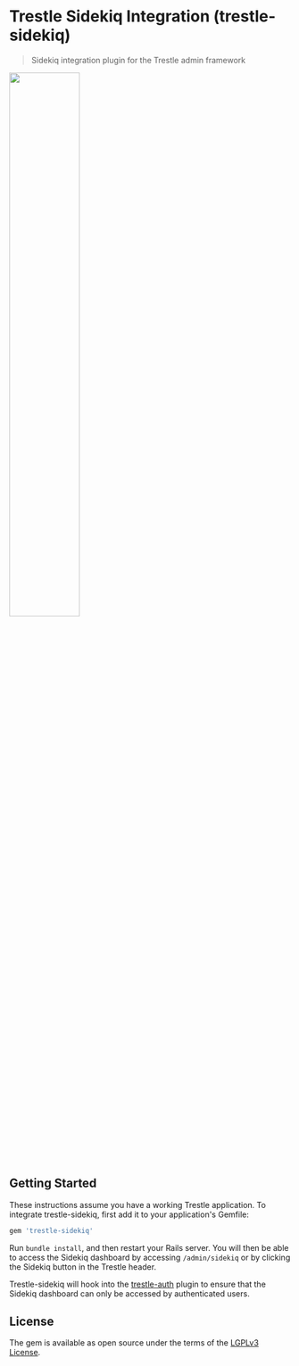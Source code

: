 # Trestle Sidekiq Integration (trestle-sidekiq)

> Sidekiq integration plugin for the Trestle admin framework

<img src="https://trestle.io/images/Trestle-Sidekiq.png" width="50%" />


## Getting Started

These instructions assume you have a working Trestle application. To integrate trestle-sidekiq, first add it to your application's Gemfile:

```ruby
gem 'trestle-sidekiq'
```

Run `bundle install`, and then restart your Rails server. You will then be able to access the Sidekiq dashboard by accessing `/admin/sidekiq`
or by clicking the Sidekiq button in the Trestle header.

Trestle-sidekiq will hook into the [trestle-auth](https://github.com/TrestleAdmin/trestle-auth) plugin to ensure that the Sidekiq dashboard
can only be accessed by authenticated users.


## License

The gem is available as open source under the terms of the [LGPLv3 License](https://opensource.org/licenses/LGPL-3.0).
